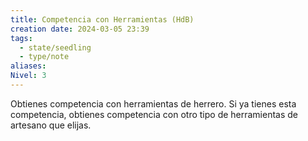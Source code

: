 ```yaml
---
title: Competencia con Herramientas (HdB)
creation date: 2024-03-05 23:39
tags:
  - state/seedling
  - type/note
aliases: 
Nivel: 3
---
```

Obtienes competencia con herramientas de herrero. Si ya tienes esta competencia, obtienes competencia con otro tipo de herramientas de artesano que elijas.
